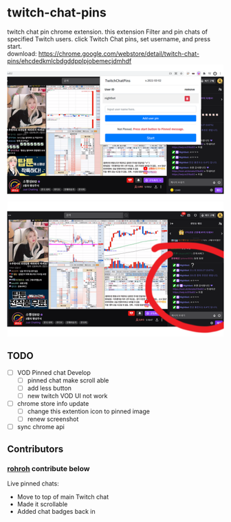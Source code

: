 # twitch-chat-pins

twitch chat pin chrome extension. this extension Filter and pin chats of specified Twitch users. click Twitch Chat pins, set username, and press start.  
download: https://chrome.google.com/webstore/detail/twitch-chat-pins/ehcdedkmlcbdgddpplpjobemecjdmhdf
![screenshot2](./images/screenshot2.png)
![screenshot1](./images/screenshot1.png)

## TODO

- [ ] VOD Pinned chat Develop
  - [ ] pinned chat make scroll able
  - [ ] add less button
  - [ ] new twitch VOD UI not work
- [ ] chrome store info update
  - [ ] change this extention icon to pinned image
  - [ ] renew screenshot
- [ ] sync chrome api

## Contributors

### [rohroh](https://github.com/rohroh) contribute below

Live pinned chats:

- Move to top of main Twitch chat
- Made it scrollable
- Added chat badges back in
